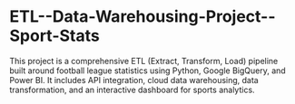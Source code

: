 # ETL--Data-Warehousing-Project--Sport-Stats
This project is a comprehensive ETL (Extract, Transform, Load) pipeline built around football league statistics
using Python, Google BigQuery, and Power BI. It includes API integration, cloud data warehousing, data transformation, and an interactive dashboard for sports analytics.

